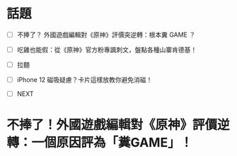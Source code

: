 # 話題
- [ ] 不捧了？ 外國遊戲編輯對《原神》評價突逆轉：根本糞 GAME ？
- [ ] 吃雞也能假：從《原神》官方粉專諷刺文，盤點各種山寨肯德基！
- [ ] 拉麵
- [ ] iPhone 12 磁吸疑慮？卡片這樣放教你避免消磁！
- [ ] NEXT


# 不捧了！外國遊戲編輯對《原神》評價逆轉：一個原因評為「糞GAME」！

